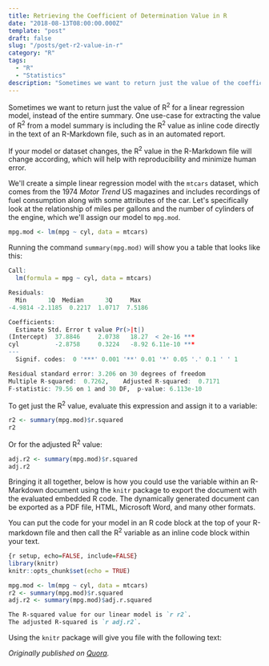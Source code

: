 ```yaml
---
title: Retrieving the Coefficient of Determination Value in R
date: "2018-08-13T08:00:00.000Z"
template: "post"
draft: false
slug: "/posts/get-r2-value-in-r"
category: "R"
tags:
  - "R"
  - "Statistics"
description: "Sometimes we want to return just the value of the coefficient of determination for a linear regression model, instead of the entire summary."
---
```

Sometimes we want to return just the value of R<sup>2</sup> for a linear regression model, instead of the entire summary. One use-case for extracting the value of R<sup>2</sup> from a model summary is including the R<sup>2</sup> value as inline code directly in the text of an R-Markdown file, such as in an automated report.

If your model or dataset changes, the R<sup>2</sup> value in the R-Markdown file will change according, which will help with reproducibility and minimize human error.

We'll create a simple linear regression model with the `mtcars` dataset, which comes from the 1974 *Motor Trend* US magazines and includes recordings of fuel consumption along with some attributes of the car. Let's specifically look at the relationship of miles per gallons and the number of cylinders of the engine, which we'll assign our model to `mpg.mod`.

``` r
mpg.mod <- lm(mpg ~ cyl, data = mtcars)
```

Running the command `summary(mpg.mod)` will show you a table that looks like this:

``` r
Call:
  lm(formula = mpg ~ cyl, data = mtcars)

Residuals:
  Min      1Q  Median      3Q     Max
-4.9814 -2.1185  0.2217  1.0717  7.5186

Coefficients:
  Estimate Std. Error t value Pr(>|t|)
(Intercept)  37.8846     2.0738   18.27  < 2e-16 ***
cyl          -2.8758     0.3224   -8.92 6.11e-10 ***
---
  Signif. codes:  0 '***' 0.001 '**' 0.01 '*' 0.05 '.' 0.1 ' ' 1

Residual standard error: 3.206 on 30 degrees of freedom
Multiple R-squared:  0.7262,	Adjusted R-squared:  0.7171
F-statistic: 79.56 on 1 and 30 DF,  p-value: 6.113e-10
```

To get just the R<sup>2</sup> value, evaluate this expression and assign it to a variable:

```r
r2 <- summary(mpg.mod)$r.squared
r2
```

Or for the adjusted R<sup>2</sup> value:

```r
adj.r2 <- summary(mpg.mod)$r.squared
adj.r2
```

Bringing it all together, below is how you could use the variable within an R-Markdown document using the `knitr` package to export the document with the evaluated embedded R code. The dynamically generated document can be exported as a PDF file, HTML, Microsoft Word, and many other formats.

You can put the code for your model in an R code block at the top of your R-markdown file and then call the R<sup>2</sup> variable as an inline code block within your text.

```r
{r setup, echo=FALSE, include=FALSE}
library(knitr)
knitr::opts_chunk$set(echo = TRUE)

mpg.mod <- lm(mpg ~ cyl, data = mtcars)
r2 <- summary(mpg.mod)$r.squared
adj.r2 <- summary(mpg.mod)$adj.r.squared
```

```md
The R-squared value for our linear model is `r r2`.
The adjusted R-squared is `r adj.r2`.
```

Using the `knitr` package will give you file with the following text:

*Originally published on [Quora](https://www.quora.com/How-do-I-calculate-the-coefficient-of-determination-r-2-in-R).*
